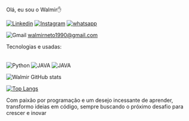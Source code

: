 Olá, eu sou o Walmir✋

[![Linkedin](https://img.shields.io/badge/LinkedIn-0077B5?style=for-the-badge&logo=linkedin&logoColor=white)](https://www.linkedin.com/in/walmir-monteiro-neto-a36806196/)
[![Instagram](https://img.shields.io/badge/Instagram-E4405F?style=for-the-badge&logo=instagram&logoColor=white)](https://www.instagram.com/walmir_netooo/)
[![whatsapp](https://img.shields.io/badge/WhatsApp-25D366?style=for-the-badge&logo=whatsapp&logoColor=white)](https://wa.me/qr/IMK7ZVXTQTUTB1)

![Gmail](https://img.shields.io/badge/Gmail-D14836?style=for-the-badge&logo=gmail&logoColor=white) walmirneto1990@gmail.com

Tecnologias e usadas:

<div style="display: inline_block"><br/>
  <img align="center" alt="Python" src="https://img.shields.io/badge/Python-14354C?style=for-the-badge&logo=python&logoColor=white" />
  <img align="center" alt="JAVA" src="https://img.shields.io/badge/Java-ED8B00?style=for-the-badge&logo=openjdk&logoColor=white" />
  <img align="center" alt="JAVA" src="https://img.shields.io/badge/JavaScript-323330?style=for-the-badge&logo=javascript&logoColor=F7DF1E" />
</div>

![Walmir GitHub stats](https://github-readme-stats.vercel.app/api?username=Walmir11&show_icons=true&theme=radical)

[![Top Langs](https://github-readme-stats.vercel.app/api/top-langs/?username=Walmir11)](https://github.com/anuraghazra/github-readme-stats)

Com paixão por programação e um desejo incessante de aprender, transformo ideias em código, sempre buscando o próximo desafio para crescer e inovar

